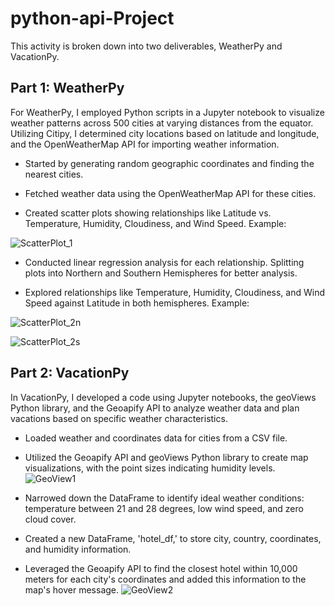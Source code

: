 # python-api-Project

This activity is broken down into two deliverables, WeatherPy and VacationPy.

## Part 1: WeatherPy

For WeatherPy, I employed Python scripts in a Jupyter notebook to visualize weather patterns across 500 cities at varying distances from the equator. Utilizing Citipy, I determined city locations based on latitude and longitude, and the OpenWeatherMap API for importing weather information.

-    Started by generating random geographic coordinates and finding the nearest cities.

-    Fetched weather data using the OpenWeatherMap API for these cities.

-    Created scatter plots showing relationships like Latitude vs. Temperature, Humidity, Cloudiness, and Wind Speed. Example:

![ScatterPlot_1](https://github.com/MarcoN16/python-api-challenge/assets/150491559/e37540d3-6c38-42a0-a32c-8b40f04af8f4)

-    Conducted linear regression analysis for each relationship. Splitting plots into Northern and Southern Hemispheres for better analysis.

-    Explored relationships like Temperature, Humidity, Cloudiness, and Wind Speed against Latitude in both hemispheres. Example:

![ScatterPlot_2n](https://github.com/MarcoN16/python-api-challenge/assets/150491559/58ca68db-2716-4539-ac56-9d1280717b77)


![ScatterPlot_2s](https://github.com/MarcoN16/python-api-challenge/assets/150491559/831540c2-1047-4740-b037-528c7eee470b)


## Part 2: VacationPy

In VacationPy, I developed a code using Jupyter notebooks, the geoViews Python library, and the Geoapify API to analyze weather data and plan vacations based on specific weather characteristics.

-    Loaded weather and coordinates data for cities from a CSV file.

-    Utilized the Geoapify API and geoViews Python library to create map visualizations, with the point sizes indicating humidity levels.
![GeoView1](https://github.com/MarcoN16/python-api-challenge/assets/150491559/8e188692-e135-4441-9e60-dc694ee2218b)


-    Narrowed down the DataFrame to identify ideal weather conditions: temperature between 21 and 28 degrees, low wind speed, and zero cloud cover.

-    Created a new DataFrame, 'hotel_df,' to store city, country, coordinates, and humidity information.

-    Leveraged the Geoapify API to find the closest hotel within 10,000 meters for each city's coordinates and added this information to the map's hover message.
![GeoView2](https://github.com/MarcoN16/python-api-challenge/assets/150491559/53db4fc9-49d1-44ea-a1ea-7d246c63e928)



